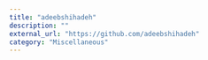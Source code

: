 ```yaml
---
title: "adeebshihadeh"
description: ""
external_url: "https://github.com/adeebshihadeh"
category: "Miscellaneous"
---
```

